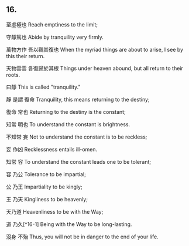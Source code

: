 ## 16.

至虛極也
Reach emptiness to the limit;

守靜篤也
Abide by tranquility very ﬁrmly.

萬物方作
吾以觀其復也
When the myriad things are about to arise,
I see by this their return.

天物雲雲
各復歸於其根
Things under heaven abound,
but all return to their roots.

曰靜
This is called
"tranquility."

靜
是謂
復命
Tranquility,
this means
returning to the destiny;

復命
常也
Returning to the destiny
is the constant;

知常
明也
To understand the constant
is brightness.

不知常
妄
Not to understand the constant
is to be reckless;

妄
作凶
Recklessness
entails ill-omen.

知常
容
To understand the constant
leads one to be tolerant;

容
乃公
Tolerance
to be impartial;

公
乃王
Impartiality
to be kingly;

王
乃天
Kingliness
to be heavenly;

天乃道
Heavenliness
to be with the Way;

道
乃久[^16-1]
Being with the Way
to be long-lasting.

沒身
不殆
Thus,
you will not be in danger
to the end of your life.

